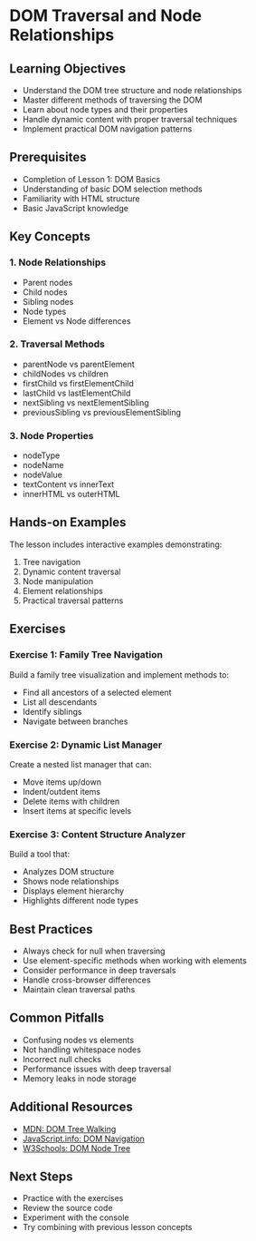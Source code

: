 # DOM Traversal and Node Relationships

## Learning Objectives
- Understand the DOM tree structure and node relationships
- Master different methods of traversing the DOM
- Learn about node types and their properties
- Handle dynamic content with proper traversal techniques
- Implement practical DOM navigation patterns

## Prerequisites
- Completion of Lesson 1: DOM Basics
- Understanding of basic DOM selection methods
- Familiarity with HTML structure
- Basic JavaScript knowledge

## Key Concepts

### 1. Node Relationships
- Parent nodes
- Child nodes
- Sibling nodes
- Node types
- Element vs Node differences

### 2. Traversal Methods
- parentNode vs parentElement
- childNodes vs children
- firstChild vs firstElementChild
- lastChild vs lastElementChild
- nextSibling vs nextElementSibling
- previousSibling vs previousElementSibling

### 3. Node Properties
- nodeType
- nodeName
- nodeValue
- textContent vs innerText
- innerHTML vs outerHTML

## Hands-on Examples
The lesson includes interactive examples demonstrating:
1. Tree navigation
2. Dynamic content traversal
3. Node manipulation
4. Element relationships
5. Practical traversal patterns

## Exercises

### Exercise 1: Family Tree Navigation
Build a family tree visualization and implement methods to:
- Find all ancestors of a selected element
- List all descendants
- Identify siblings
- Navigate between branches

### Exercise 2: Dynamic List Manager
Create a nested list manager that can:
- Move items up/down
- Indent/outdent items
- Delete items with children
- Insert items at specific levels

### Exercise 3: Content Structure Analyzer
Build a tool that:
- Analyzes DOM structure
- Shows node relationships
- Displays element hierarchy
- Highlights different node types

## Best Practices
- Always check for null when traversing
- Use element-specific methods when working with elements
- Consider performance in deep traversals
- Handle cross-browser differences
- Maintain clean traversal paths

## Common Pitfalls
- Confusing nodes vs elements
- Not handling whitespace nodes
- Incorrect null checks
- Performance issues with deep traversal
- Memory leaks in node storage

## Additional Resources
- [MDN: DOM Tree Walking](https://developer.mozilla.org/en-US/docs/Web/API/Document_Object_Model/Traversing_an_HTML_table)
- [JavaScript.info: DOM Navigation](https://javascript.info/dom-navigation)
- [W3Schools: DOM Node Tree](https://www.w3schools.com/js/js_htmldom_navigation.asp)

## Next Steps
- Practice with the exercises
- Review the source code
- Experiment with the console
- Try combining with previous lesson concepts